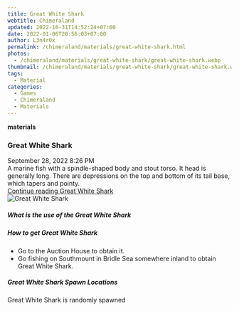 ```yaml
---
title: Great White Shark
webtitle: Chimeraland
updated: 2022-10-31T14:52:24+07:00
date: 2022-01-06T20:56:03+07:00
author: L3n4r0x
permalink: /chimeraland/materials/great-white-shark.html
photos:
  - /chimeraland/materials/great-white-shark/great-white-shark.webp
thumbnail: /chimeraland/materials/great-white-shark/great-white-shark.webp
tags:
  - Material
categories:
  - Games
  - Chimeraland
  - Materials
---
```


<section id="bootstrap-wrapper"><link rel="stylesheet" href="https://cdn.statically.io/gh/dimaslanjaka/Web-Manajemen/40ac3225/css/bootstrap-4.5-wrapper.css"/><div class="row g-0 border rounded overflow-hidden flex-md-row mb-4 shadow-sm position-relative"><div class="col p-4 d-flex flex-column position-static"><strong class="d-inline-block mb-2 text-success">materials</strong><h3 class="mb-0">Great White Shark</h3><div class="mb-1 text-muted">September 28, 2022 8:26 PM</div><div class="mb-2 border p-1">A marine fish with a spindle-shaped body and stout torso. It head is generally long. There are depressions on the top and bottom of its tail base, which tapers and pointy.</div><a href="#" class="stretched-link d-none">Continue reading Great White Shark</a></div><div class="col-auto d-none d-lg-block"><img src="/chimeraland/materials/great-white-shark/great-white-shark.webp" alt="Great White Shark"/></div></div><div class="row"><div class="col-lg-6 col-12 mb-2"><div class="card"><div class="card-body"><h5 class="card-title">What is the use of the Great White Shark</h5><div class="card-text"><ul></ul></div></div></div></div><div class="col-lg-6 col-12 mb-2"><div class="card"><div class="card-body"><h5 class="card-title">How to get Great White Shark</h5><div class="card-text"><ul><li>Go to the Auction House to obtain it.</li><li>Go fishing on Southmount in Bridle Sea somewhere inland to obtain Great White Shark.</li></ul></div></div></div></div><div class="col-12 mb-2"><h5>Great White Shark Spawn Locations</h5><p>Great White Shark is randomly spawned</p></div></div></section>
